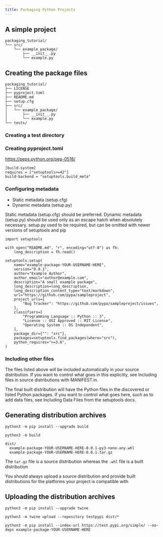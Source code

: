 ```yaml
---
title: Packaging Python Projects
---
```


## A simple project

```
packaging_tutorial/
└── src/
    └── example_package/
        ├── __init__.py
        └── example.py
```

## Creating the package files

```
packaging_tutorial/
├── LICENSE
├── pyproject.toml
├── README.md
├── setup.cfg
├── src/
│   └── example_package/
│       ├── __init__.py
│       └── example.py
└── tests/
```

### Creating a test directory

### Creating pyproject.toml

<https://peps.python.org/pep-0518/>

```
[build-system]
requires = ["setuptools>=42"]
build-backend = "setuptools.build_meta"
```

### Configuring metadata

- Static metadata (setup.cfg)
- Dynamic metadata (setup.py)

Static metadata (setup.cfg) should be preferred. Dynamic metadata (setup.py) should be used only as an escape hatch when absolutely necessary. setup.py used to be required, but can be omitted with newer versions of setuptools and pip

```
import setuptools

with open("README.md", "r", encoding="utf-8") as fh:
    long_description = fh.read()

setuptools.setup(
    name="example-package-YOUR-USERNAME-HERE",
    version="0.0.1",
    author="Example Author",
    author_email="author@example.com",
    description="A small example package",
    long_description=long_description,
    long_description_content_type="text/markdown",
    url="https://github.com/pypa/sampleproject",
    project_urls={
        "Bug Tracker": "https://github.com/pypa/sampleproject/issues",
    },
    classifiers=[
        "Programming Language :: Python :: 3",
        "License :: OSI Approved :: MIT License",
        "Operating System :: OS Independent",
    ],
    package_dir={"": "src"},
    packages=setuptools.find_packages(where="src"),
    python_requires=">=3.6",
)
```

### Including other files

The files listed above will be included automatically in your source distribution. If you want to control what goes in this explicitly, see Including files in source distributions with MANIFEST.in.

The final built distribution will have the Python files in the discovered or listed Python packages. If you want to control what goes here, such as to add data files, see Including Data Files from the setuptools docs.

## Generating distribution archives

```
python3 -m pip install --upgrade build

python3 -m build

dist/
  example-package-YOUR-USERNAME-HERE-0.0.1-py3-none-any.whl
  example-package-YOUR-USERNAME-HERE-0.0.1.tar.gz
```

The `tar.gz` file is a source distribution whereas the `.whl` file is a built distribution

You should always upload a source distribution and provide built distributions for the platforms your project is compatible with

## Uploading the distribution archives

```
python3 -m pip install --upgrade twine

python3 -m twine upload --repository testpypi dist/*

python3 -m pip install --index-url https://test.pypi.org/simple/ --no-deps example-package-YOUR-USERNAME-HERE
```
